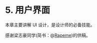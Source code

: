 # 5. 用户界面

本章主要讲解 UI 设计，是设计师的必备技能。

感谢梁志豪同学(简书：@[Rapeme](http://www.jianshu.com/users/e99dd07a3e48/latest_articles))的供稿。
